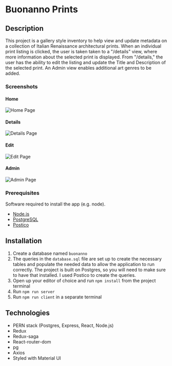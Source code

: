 # Buonanno Prints

## Description

This project is a gallery style inventory to help view and update metadata on a collection of Italian Renaissance architectural prints. When an individual print listing is clicked, the user is taken taken to a "/details" view, where more information about the selected print is displayed. From "/details," the user has the ability to edit the listing and update the Title and Description of the selected print. An Admin view enables additional art genres to be added.

### Screenshots

#### Home

<img src="/wireframes/HomePage.jpeg" alt="Home Page" />

#### Details

<img src="/wireframes/DetailsPage.jpeg" alt="Details Page" />

#### Edit

<img src="/wireframes/EditPage.jpeg" alt="Edit Page" />

#### Admin

<img src="/wireframes/AdminPage.jpeg" alt="Admin Page" />

### Prerequisites

Software required to install the app (e.g. node).

- [Node.js](https://github.com/nvm-sh/nvm)
- [PostgreSQL](https://wiki.postgresql.org/wiki/Homebrew)
- [Postico](https://eggerapps.at/postico/)

## Installation

1. Create a database named `buonanno`
1. The queries in the `database.sql` file are set up to create the necessary tables and populate the needed data to allow the application to run correctly. The project is built on Postgres, so you will need to make sure to have that installed. I used Postico to create the queries.
1. Open up your editor of choice and run `npm install` from the project terminal
1. Run `npm run server`
1. Run `npm run client` in a separate terminal

## Technologies

- PERN stack (Postgres, Express, React, Node.js)
- Redux
- Redux-saga
- React-router-dom
- pg
- Axios
- Styled with Material UI

